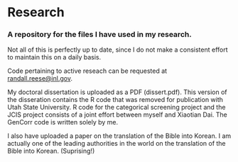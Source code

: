 # Research
 ### A repository for the files I have used in my research. 
 Not all of this is perfectly up to date, since I do not make a consistent effort to maintain this on a daily basis.

Code pertaining to active reseach can be requested at randall.reese@inl.gov. 

My doctoral dissertation is uploaded as a PDF (dissert.pdf). 
This version of the disseration contains the R code that was removed for publication with Utah State University. 
R code for the categorical screening project and the JCIS project consists of a joint effort between myself and Xiaotian Dai. 
The GenCorr code is written solely by me. 


I also have uploaded a paper on the translation of the Bible into Korean. I am actually one of the leading authorities in the world on the translation of the Bible into Korean. (Suprising!)
